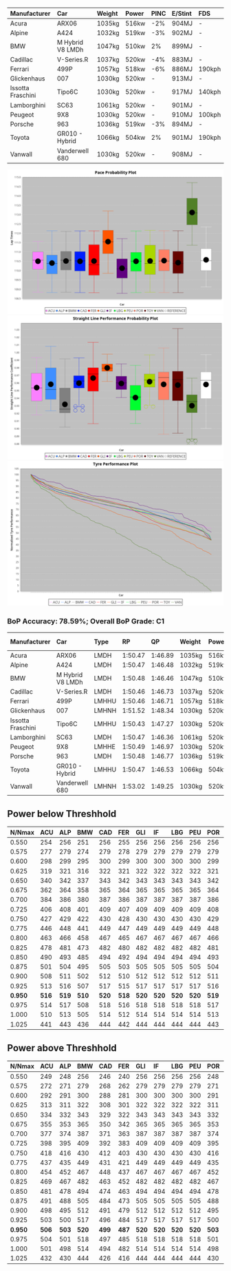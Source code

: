 |Manufacturer|Car|Weight|Power|PINC|E/Stint|FDS|
|:-|:-|:-|:-|:-|:-|:-|
|Acura|ARX06|1035kg|516kw|-2%|904MJ|-|
|Alpine|A424|1032kg|519kw|-3%|902MJ|-|
|BMW|M Hybrid V8 LMDh|1047kg|510kw|2%|899MJ|-|
|Cadillac|V-Series.R|1037kg|520kw|-4%|883MJ|-|
|Ferrari|499P|1057kg|518kw|-6%|886MJ|190kph|
|Glickenhaus|007|1030kg|520kw|-|913MJ|-|
|Issotta Fraschini|Tipo6C|1030kg|520kw|-|917MJ|140kph|
|Lamborghini|SC63|1061kg|520kw|-|901MJ|-|
|Peugeot|9X8|1030kg|520kw|-|910MJ|100kph|
|Porsche|963|1036kg|519kw|-3%|894MJ|-|
|Toyota|GR010 - Hybrid|1066kg|504kw|2%|901MJ|190kph|
|Vanwall|Vanderwell 680|1030kg|520kw|-|908MJ|-|

![PACECHART](./IMG/AUTO.png)
![STRAIGHTLINEPERFORMANCECHART](./IMG/AUTO_sp.png)
![TYREPERFORMANCECHART](./IMG/AUTO_tw.png)

### BoP Accuracy: 78.59%; Overall BoP Grade: C1
|Manufacturer|Car|Type|RP|QP|Weight|Power¹|Threshhold|PINC|Power²|E/Stint|AVG Vmax|FDS|RDLC|L/Stint|BOP-Grade|ModelAccuracy|ModelPoints|Match%|
|:-|:-|:-|:-|:-|:-|:-|:-|:-|:-|:-|:-|:-|:-|:-|:-|:-|:-|:-|
|Acura|ARX06|LMDH|1:50.47|1:46.89|1035kg|516kw|210.0kph|-2%|506kw|904MJ|284.94kph|-|1.02|33|-C2|100.00%|995|72.87%|
|Alpine|A424|LMDH|1:50.47|1:46.48|1032kg|519kw|210.0kph|-3%|503kw|902MJ|285.63kph|-|1.03|33|~A1|81.46%|523|96.49%|
|BMW|M Hybrid V8 LMDh|LMDH|1:50.48|1:46.46|1047kg|510kw|210.0kph|2%|520kw|899MJ|281.85kph|-|1.02|33|-B1|98.60%|1690|87.25%|
|Cadillac|V-Series.R|LMDH|1:50.46|1:46.73|1037kg|520kw|210.0kph|-4%|499kw|883MJ|284.72kph|-|1.02|33|-B1|98.38%|1765|87.41%|
|Ferrari|499P|LMHHU|1:50.46|1:46.71|1057kg|518kw|210.0kph|-6%|487kw|886MJ|285.13kph|190kph|1.03|33|-A2|92.24%|2247|90.30%|
|Glickenhaus|007|LMHNH|1:51.52|1:48.34|1030kg|520kw|210.0kph|-|520kw|913MJ|289.71kph|-|0.95|33|+E2|96.18%|554|51.71%|
|Issotta Fraschini|Tipo6C|LMHHU|1:50.43|1:47.27|1030kg|520kw|210.0kph|-|520kw|917MJ|286.68kph|140kph|1.08|33|+A2|66.67%|96|92.64%|
|Lamborghini|SC63|LMDH|1:50.47|1:46.36|1061kg|520kw|210.0kph|-|520kw|901MJ|282.85kph|-|1.03|33|-B1|96.77%|419|88.33%|
|Peugeot|9X8|LMHHE|1:50.49|1:46.97|1030kg|520kw|210.0kph|-|520kw|910MJ|286.53kph|100kph|1.03|33|-A2|87.65%|1795|94.22%|
|Porsche|963|LMDH|1:50.48|1:46.77|1036kg|519kw|210.0kph|-3%|503kw|894MJ|285.47kph|-|1.02|33|-B1|96.81%|5438|88.67%|
|Toyota|GR010 - Hybrid|LMHHU|1:50.47|1:46.53|1066kg|504kw|210.0kph|2%|514kw|901MJ|284.59kph|190kph|1.03|33|-A2|86.04%|1751|93.93%|
|Vanwall|Vanderwell 680|LMHNH|1:53.02|1:49.25|1030kg|520kw|210.0kph|-|520kw|908MJ|281.48kph|-|1.01|33|+Ω2|91.42%|501|-0.71%|

## Power below Threshhold
|N/Nmax|ACU|ALP|BMW|CAD|FER|GLI|IF|LBG|PEU|POR|TOY|VAN|
|:-|:-|:-|:-|:-|:-|:-|:-|:-|:-|:-|:-|:-|
|0.550|254|256|251|256|255|256|256|256|256|256|248|256|
|0.575|277|279|274|279|278|279|279|279|279|279|271|279|
|0.600|298|299|295|300|299|300|300|300|300|299|291|300|
|0.625|319|321|316|322|321|322|322|322|322|321|312|322|
|0.650|340|342|337|343|342|343|343|343|343|342|333|343|
|0.675|362|364|358|365|364|365|365|365|365|364|354|365|
|0.700|384|386|380|387|386|387|387|387|387|386|375|387|
|0.725|406|408|401|409|407|409|409|409|409|408|396|409|
|0.750|427|429|422|430|428|430|430|430|430|429|416|430|
|0.775|446|448|441|449|447|449|449|449|449|448|435|449|
|0.800|463|466|458|467|465|467|467|467|467|466|453|467|
|0.825|478|481|473|482|480|482|482|482|482|481|468|482|
|0.850|490|493|485|494|492|494|494|494|494|493|479|494|
|0.875|501|504|495|505|503|505|505|505|505|504|489|505|
|0.900|508|511|502|512|510|512|512|512|512|511|496|512|
|0.925|513|516|507|517|515|517|517|517|517|516|501|517|
|**0.950**|**516**|**519**|**510**|**520**|**518**|**520**|**520**|**520**|**520**|**519**|**504**|**520**|
|0.975|514|517|508|518|516|518|518|518|518|517|502|518|
|1.000|510|513|505|514|512|514|514|514|514|513|499|514|
|1.025|441|443|436|444|442|444|444|444|444|443|430|444|

## Power above Threshhold
|N/Nmax|ACU|ALP|BMW|CAD|FER|GLI|IF|LBG|PEU|POR|TOY|VAN|
|:-|:-|:-|:-|:-|:-|:-|:-|:-|:-|:-|:-|:-|
|0.550|249|248|256|246|240|256|256|256|256|248|253|256|
|0.575|272|271|279|268|262|279|279|279|279|271|276|279|
|0.600|292|291|300|288|281|300|300|300|300|291|297|300|
|0.625|313|311|322|308|301|322|322|322|322|311|318|322|
|0.650|334|332|343|329|322|343|343|343|343|332|339|343|
|0.675|355|353|365|350|342|365|365|365|365|353|361|365|
|0.700|377|374|387|371|363|387|387|387|387|374|383|387|
|0.725|398|395|409|392|383|409|409|409|409|395|404|409|
|0.750|418|416|430|412|403|430|430|430|430|416|425|430|
|0.775|437|435|449|431|421|449|449|449|449|435|444|449|
|0.800|454|452|467|448|437|467|467|467|467|452|462|467|
|0.825|469|467|482|463|452|482|482|482|482|467|477|482|
|0.850|481|478|494|474|463|494|494|494|494|478|488|494|
|0.875|491|488|505|484|473|505|505|505|505|488|499|505|
|0.900|498|495|512|491|479|512|512|512|512|495|506|512|
|0.925|503|500|517|496|484|517|517|517|517|500|511|517|
|**0.950**|**506**|**503**|**520**|**499**|**487**|**520**|**520**|**520**|**520**|**503**|**514**|**520**|
|0.975|504|501|518|497|485|518|518|518|518|501|512|518|
|1.000|501|498|514|494|482|514|514|514|514|498|508|514|
|1.025|432|430|444|426|416|444|444|444|444|430|439|444|
